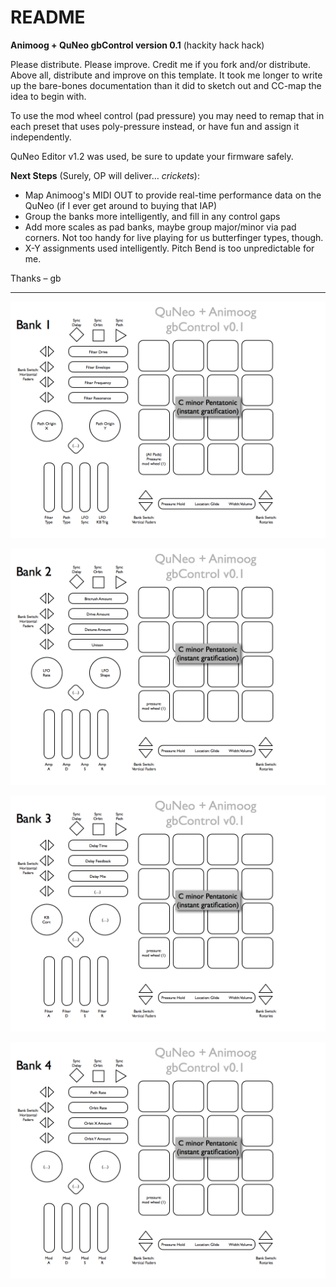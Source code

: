 # README

**Animoog + QuNeo gbControl version 0.1** (hackity hack hack)

Please distribute. Please improve. Credit me if you fork and/or distribute. Above all, distribute and improve on this template. It took me longer to write up the bare-bones documentation than it did to sketch out and CC-map the idea to begin with.

To use the mod wheel control (pad pressure) you may need to remap that in each preset that uses poly-pressure instead, or have fun and assign it independently.

QuNeo Editor v1.2 was used, be sure to update your firmware safely.

**Next Steps** (Surely, OP will deliver… *crickets*):

- Map Animoog's MIDI OUT to provide real-time performance data on the QuNeo (if I ever get around to buying that IAP)
- Group the banks more intelligently, and fill in any control gaps
- Add more scales as pad banks, maybe group major/minor via pad corners. Not too handy for live playing for us butterfinger types, though.
- X-Y assignments used intelligently. Pitch Bend is too unpredictable for me.

Thanks – gb

---

![](QNA-gbControl_Bank1.png)

![](QNA-gbControl_Bank2.png)

![](QNA-gbControl_Bank3.png)

![](QNA-gbControl_Bank4.png)